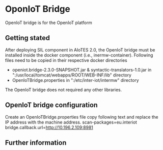 #  OponIoT Bridge
OpenIoT bridge is for the OpenIoT platform

## Getting stated
After deploying SIL component in AIoTES 2.0, the OpenIoT bridge must be installed inside the docker component (i.e., inermw-container). Following files need to be copied in their respective docker directories
*  openiot.bridge-2.3.0-SNAPSHOT.jar  & syntactic-translators-1.0.jar in  "<intermw-container>:/usr/local/tomcat/webapps/ROOT/WEB-INF/lib" directory
* OpenIoTBridge.properties  in "<intermw-container>:/etc/inter-iot/intermw" directory

The OpenIoT bridge does not required any other libraries.

## OpenIoT bridge configuration
Create an OpenIoTBridge.properties file copy following text and replace the IP address with the machine address.
scan-packages=eu.interiot
bridge.callback.url=http://10.196.2.109:8981

## Further information



